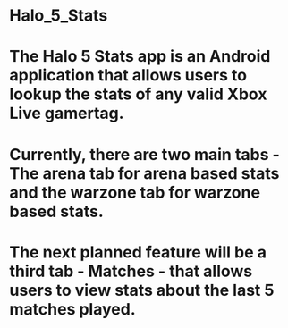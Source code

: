 # Halo_5_Stats
# The Halo 5 Stats app is an Android application that allows users to lookup the stats of any valid Xbox Live gamertag. 
# Currently, there are two main tabs - The arena tab for arena based stats and the warzone tab for warzone based stats. 
# The next planned feature will be a third tab - Matches - that allows users to view stats about the last 5 matches played. 
